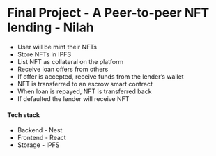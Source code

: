 # Final Project - A Peer-to-peer NFT lending - Nilah

- User will be mint their NFTs
- Store NFTs in IPFS
- List NFT as collateral on the platform
- Receive loan offers from others
- If offer is accepted, receive funds from the lender’s wallet
- NFT is transferred to an escrow smart contract
- When loan is repayed, NFT is transferred back  
- If defaulted the lender will receive NFT


#### Tech stack
- Backend - Nest
- Frontend - React
- Storage - IPFS

